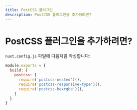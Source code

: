 ```yaml
---
title: PostCSS 플러그인
description: PostCSS 플러그인을 추가하려면?
---
```


<!-- title: Postcss plugins -->
<!-- description: How to add postcss plugins? -->

<!-- # How to add postcss plugins? -->

# PostCSS 플러그인을 추가하려면?

<!-- In your `nuxt.config.js` file: -->

`nuxt.config.js` 파일에 다음처럼 작성합니다:

```js
module.exports = {
  build: {
    postcss: [
      require('postcss-nested')(),
      require('postcss-responsive-type')(),
      require('postcss-hexrgba')(),
    ]
  }
}
```
